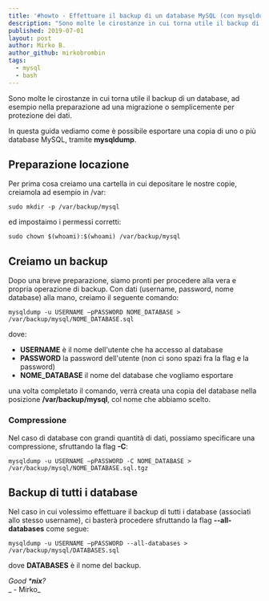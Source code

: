 ```yaml
---
title: '#howto - Effettuare il backup di un database MySQL (con mysqldump)'
description: "Sono molte le cirostanze in cui torna utile il backup di un database, ad esempio nella preparazione ad una migrazione o semplice.."
published: 2019-07-01
layout: post
author: Mirko B.
author_github: mirkobrombin
tags:
  - mysql  
  - bash
---
```

Sono molte le cirostanze in cui torna utile il backup di un database, ad esempio nella preparazione ad una migrazione o semplicemente per protezione dei dati.

In questa guida vediamo come è possibile esportare una copia di uno o più database MySQL, tramite **mysqldump**.

## Preparazione locazione

Per prima cosa creiamo una cartella in cui depositare le nostre copie, creiamola ad esempio in /var:

    sudo mkdir -p /var/backup/mysql

ed impostaimo i permessi corretti:

    sudo chown $(whoami):$(whoami) /var/backup/mysql

## Creiamo un backup

Dopo una breve preparazione, siamo pronti per procedere alla vera e propria operazione di backup. Con dati (username, password, nome database) alla mano, creiamo il seguente comando:

    mysqldump -u USERNAME –pPASSWORD NOME_DATABASE > /var/backup/mysql/NOME_DATABASE.sql

dove:

*   **USERNAME** è il nome dell'utente che ha accesso al database
*   **PASSWORD** la password dell'utente (non ci sono spazi fra la flag e la password)
*   **NOME_DATABASE** il nome del database che vogliamo esportare

una volta completato il comando, verrà creata una copia del database nella posizione **/var/backup/mysql**, col nome che abbiamo scelto.

### Compressione

Nel caso di database con grandi quantità di dati, possiamo specificare una compressione, sfruttando la flag **-C**:

    mysqldump -u USERNAME –pPASSWORD -C NOME_DATABASE > /var/backup/mysql/NOME_DATABASE.sql.tgz

## Backup di tutti i database

Nel caso in cui volessimo effettuare il backup di tutti i database (associati allo stesso username), ci basterà procedere sfruttando la flag **--all-databases** come segue:

    mysqldump -u USERNAME –pPASSWORD --all-databases > /var/backup/mysql/DATABASES.sql

dove **DATABASES** è il nome del backup.

_Good ***nix**?_  
_ - Mirko_